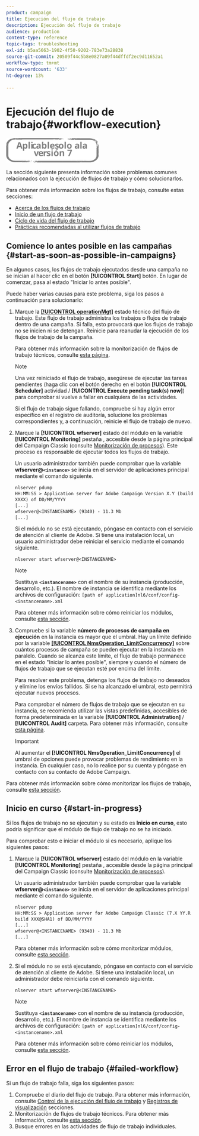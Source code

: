 ```yaml
---
product: campaign
title: Ejecución del flujo de trabajo
description: Ejecución del flujo de trabajo
audience: production
content-type: reference
topic-tags: troubleshooting
exl-id: b5aa5663-1902-4f50-9202-783e73a28838
source-git-commit: 20509f44c5b8e0827a09f44dffdf2ec9d11652a1
workflow-type: tm+mt
source-wordcount: '633'
ht-degree: 13%

---
```


# Ejecución del flujo de trabajo{#workflow-execution}

![](../../assets/v7-only.svg)

La sección siguiente presenta información sobre problemas comunes relacionados con la ejecución de flujos de trabajo y cómo solucionarlos.

Para obtener más información sobre los flujos de trabajo, consulte estas secciones:

* [Acerca de los flujos de trabajo](../../workflow/using/about-workflows.md)
* [Inicio de un flujo de trabajo](../../workflow/using/starting-a-workflow.md)
* [Ciclo de vida del flujo de trabajo](../../workflow/using/workflow-life-cycle.md)
* [Prácticas recomendadas al utilizar flujos de trabajo](../../workflow/using/workflow-best-practices.md)

## Comience lo antes posible en las campañas {#start-as-soon-as-possible-in-campaigns}

En algunos casos, los flujos de trabajo ejecutados desde una campaña no se inician al hacer clic en el botón **[!UICONTROL Start]** botón. En lugar de comenzar, pasa al estado &quot;Iniciar lo antes posible&quot;.

Puede haber varias causas para este problema, siga los pasos a continuación para solucionarlo:

1. Marque la [**[!UICONTROL operationMgt]**](../../workflow/using/about-technical-workflows.md) estado técnico del flujo de trabajo. Este flujo de trabajo administra los trabajos o flujos de trabajo dentro de una campaña. Si falla, esto provocará que los flujos de trabajo no se inicien ni se detengan. Reinicie para reanudar la ejecución de los flujos de trabajo de la campaña.

   Para obtener más información sobre la monitorización de flujos de trabajo técnicos, consulte [esta página](../../workflow/using/monitoring-technical-workflows.md).

   >[!NOTE]
   >
   >Una vez reiniciado el flujo de trabajo, asegúrese de ejecutar las tareas pendientes (haga clic con el botón derecho en el botón **[!UICONTROL Scheduler]** actividad / **[!UICONTROL Execute pending task(s) now]**) para comprobar si vuelve a fallar en cualquiera de las actividades.

   Si el flujo de trabajo sigue fallando, compruebe si hay algún error específico en el registro de auditoría, solucione los problemas correspondientes y, a continuación, reinicie el flujo de trabajo de nuevo.

1. Marque la **[!UICONTROL wfserver]** estado del módulo en la variable **[!UICONTROL Monitoring]** pestaña , accesible desde la página principal del Campaign Classic (consulte [Monitorización de procesos](../../production/using/monitoring-processes.md)). Este proceso es responsable de ejecutar todos los flujos de trabajo.

   Un usuario administrador también puede comprobar que la variable **wfserver@`<instance>`** se inicia en el servidor de aplicaciones principal mediante el comando siguiente.

   ```
   nlserver pdump
   HH:MM:SS > Application server for Adobe Campaign Version X.Y (build XXXX) of DD/MM/YYYY
   [...]
   wfserver@<INSTANCENAME> (9340) - 11.3 Mb
   [...]
   ```

   Si el módulo no se está ejecutando, póngase en contacto con el servicio de atención al cliente de Adobe. Si tiene una instalación local, un usuario administrador debe reiniciar el servicio mediante el comando siguiente.

   ```
   nlserver start wfserver@<INSTANCENAME>
   ```

   >[!NOTE]
   >
   >Sustituya **`<instancename>`** con el nombre de su instancia (producción, desarrollo, etc.). El nombre de instancia se identifica mediante los archivos de configuración:
   >`[path of application]nl6/conf/config-<instancename>.xml`

   Para obtener más información sobre cómo reiniciar los módulos, consulte [esta sección](../../production/using/usual-commands.md#module-launch-commands).

1. Compruebe si la variable **número de procesos de campaña en ejecución** en la instancia es mayor que el umbral. Hay un límite definido por la variable [**[!UICONTROL NmsOperation_LimitConcurrency]**](../../installation/using/configuring-campaign-options.md#campaign-e-workflow-management) sobre cuántos procesos de campaña se pueden ejecutar en la instancia en paralelo. Cuando se alcanza este límite, el flujo de trabajo permanece en el estado &quot;Iniciar lo antes posible&quot;, siempre y cuando el número de flujos de trabajo que se ejecutan esté por encima del límite.

   Para resolver este problema, detenga los flujos de trabajo no deseados y elimine los envíos fallidos. Si se ha alcanzado el umbral, esto permitirá ejecutar nuevos procesos.

   Para comprobar el número de flujos de trabajo que se ejecutan en su instancia, se recomienda utilizar las vistas predefinidas, accesibles de forma predeterminada en la variable **[!UICONTROL Administration]** / **[!UICONTROL Audit]** carpeta. Para obtener más información, consulte [esta página](../../workflow/using/monitoring-workflow-execution.md#filtering-workflows-status).

   >[!IMPORTANT]
   >
   >Al aumentar el **[!UICONTROL NmsOperation_LimitConcurrency]** el umbral de opciones puede provocar problemas de rendimiento en la instancia. En cualquier caso, no lo realice por su cuenta y póngase en contacto con su contacto de Adobe Campaign.

Para obtener más información sobre cómo monitorizar los flujos de trabajo, consulte [esta sección](../../workflow/using/monitoring-workflow-execution.md).

## Inicio en curso {#start-in-progress}

Si los flujos de trabajo no se ejecutan y su estado es **Inicio en curso**, esto podría significar que el módulo de flujo de trabajo no se ha iniciado.

Para comprobar esto e iniciar el módulo si es necesario, aplique los siguientes pasos:

1. Marque la **[!UICONTROL wfserver]** estado del módulo en la variable **[!UICONTROL Monitoring]** pestaña , accesible desde la página principal del Campaign Classic (consulte [Monitorización de procesos](../../production/using/monitoring-processes.md)).

   Un usuario administrador también puede comprobar que la variable **wfserver@`<instance>`** se inicia en el servidor de aplicaciones principal mediante el comando siguiente.

   ```
   nlserver pdump
   HH:MM:SS > Application server for Adobe Campaign Classic (7.X YY.R build XXX@SHA1) of DD/MM/YYYY
   [...]
   wfserver@<INSTANCENAME> (9340) - 11.3 Mb
   [...]
   ```

   Para obtener más información sobre cómo monitorizar módulos, consulte [esta sección](../../production/using/usual-commands.md#monitoring-commands-).

1. Si el módulo no se está ejecutando, póngase en contacto con el servicio de atención al cliente de Adobe. Si tiene una instalación local, un administrador debe reiniciarla con el comando siguiente.

   ```
   nlserver start wfserver@<INSTANCENAME>
   ```

   >[!NOTE]
   >
   >Sustituya **`<instancename>`** con el nombre de su instancia (producción, desarrollo, etc.). El nombre de instancia se identifica mediante los archivos de configuración:
   >`[path of application]nl6/conf/config-<instancename>.xml`

   Para obtener más información sobre cómo reiniciar los módulos, consulte [esta sección](../../production/using/usual-commands.md#module-launch-commands).

## Error en el flujo de trabajo {#failed-workflow}

Si un flujo de trabajo falla, siga los siguientes pasos:

1. Compruebe el diario del flujo de trabajo. Para obtener más información, consulte [Control de la ejecución del flujo de trabajo](../../workflow/using/monitoring-workflow-execution.md) y [Registros de visualización](../../workflow/using/monitoring-workflow-execution.md#displaying-logs) secciones.
1. Monitorización de flujos de trabajo técnicos. Para obtener más información, consulte [esta sección](../../workflow/using/monitoring-technical-workflows.md).
1. Busque errores en las actividades de flujo de trabajo individuales.
